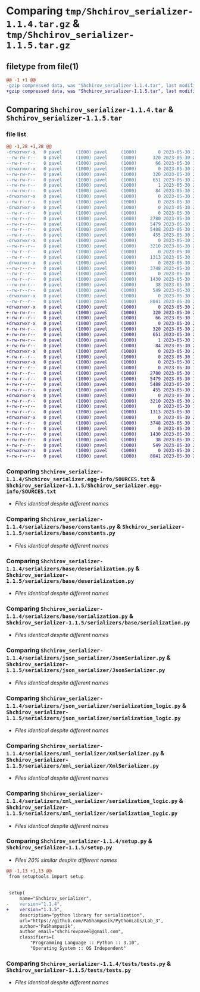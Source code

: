 # Comparing `tmp/Shchirov_serializer-1.1.4.tar.gz` & `tmp/Shchirov_serializer-1.1.5.tar.gz`

## filetype from file(1)

```diff
@@ -1 +1 @@
-gzip compressed data, was "Shchirov_serializer-1.1.4.tar", last modified: Tue May 30 21:19:22 2023, max compression
+gzip compressed data, was "Shchirov_serializer-1.1.5.tar", last modified: Tue May 30 21:23:35 2023, max compression
```

## Comparing `Shchirov_serializer-1.1.4.tar` & `Shchirov_serializer-1.1.5.tar`

### file list

```diff
@@ -1,28 +1,28 @@
-drwxrwxr-x   0 pavel     (1000) pavel     (1000)        0 2023-05-30 21:19:22.884149 Shchirov_serializer-1.1.4/
--rw-rw-r--   0 pavel     (1000) pavel     (1000)      320 2023-05-30 21:19:22.884149 Shchirov_serializer-1.1.4/PKG-INFO
--rw-r--r--   0 pavel     (1000) pavel     (1000)       66 2023-05-30 17:05:21.000000 Shchirov_serializer-1.1.4/README.md
-drwxrwxr-x   0 pavel     (1000) pavel     (1000)        0 2023-05-30 21:19:22.884149 Shchirov_serializer-1.1.4/Shchirov_serializer.egg-info/
--rw-rw-r--   0 pavel     (1000) pavel     (1000)      320 2023-05-30 21:19:22.000000 Shchirov_serializer-1.1.4/Shchirov_serializer.egg-info/PKG-INFO
--rw-rw-r--   0 pavel     (1000) pavel     (1000)      651 2023-05-30 21:19:22.000000 Shchirov_serializer-1.1.4/Shchirov_serializer.egg-info/SOURCES.txt
--rw-rw-r--   0 pavel     (1000) pavel     (1000)        1 2023-05-30 21:19:22.000000 Shchirov_serializer-1.1.4/Shchirov_serializer.egg-info/dependency_links.txt
--rw-rw-r--   0 pavel     (1000) pavel     (1000)       84 2023-05-30 21:19:22.000000 Shchirov_serializer-1.1.4/Shchirov_serializer.egg-info/top_level.txt
-drwxrwxr-x   0 pavel     (1000) pavel     (1000)        0 2023-05-30 21:19:22.884149 Shchirov_serializer-1.1.4/serializers/
--rw-r--r--   0 pavel     (1000) pavel     (1000)        0 2023-05-30 17:05:21.000000 Shchirov_serializer-1.1.4/serializers/__init__.py
-drwxrwxr-x   0 pavel     (1000) pavel     (1000)        0 2023-05-30 21:19:22.884149 Shchirov_serializer-1.1.4/serializers/base/
--rw-r--r--   0 pavel     (1000) pavel     (1000)        0 2023-05-30 17:05:21.000000 Shchirov_serializer-1.1.4/serializers/base/__init__.py
--rw-r--r--   0 pavel     (1000) pavel     (1000)     2780 2023-05-30 17:50:06.000000 Shchirov_serializer-1.1.4/serializers/base/constants.py
--rw-r--r--   0 pavel     (1000) pavel     (1000)     5479 2023-05-30 19:38:26.000000 Shchirov_serializer-1.1.4/serializers/base/deserialization.py
--rw-r--r--   0 pavel     (1000) pavel     (1000)     5488 2023-05-30 20:58:37.000000 Shchirov_serializer-1.1.4/serializers/base/serialization.py
--rw-r--r--   0 pavel     (1000) pavel     (1000)      455 2023-05-30 21:08:16.000000 Shchirov_serializer-1.1.4/serializers/factory.py
-drwxrwxr-x   0 pavel     (1000) pavel     (1000)        0 2023-05-30 21:19:22.884149 Shchirov_serializer-1.1.4/serializers/json_serializer/
--rw-r--r--   0 pavel     (1000) pavel     (1000)     3210 2023-05-30 21:13:36.000000 Shchirov_serializer-1.1.4/serializers/json_serializer/JsonSerializer.py
--rw-r--r--   0 pavel     (1000) pavel     (1000)        0 2023-05-30 17:05:21.000000 Shchirov_serializer-1.1.4/serializers/json_serializer/__init__.py
--rw-r--r--   0 pavel     (1000) pavel     (1000)     1313 2023-05-30 17:05:21.000000 Shchirov_serializer-1.1.4/serializers/json_serializer/serialization_logic.py
-drwxrwxr-x   0 pavel     (1000) pavel     (1000)        0 2023-05-30 21:19:22.884149 Shchirov_serializer-1.1.4/serializers/xml_serializer/
--rw-r--r--   0 pavel     (1000) pavel     (1000)     3748 2023-05-30 19:42:12.000000 Shchirov_serializer-1.1.4/serializers/xml_serializer/XmlSerializer.py
--rw-r--r--   0 pavel     (1000) pavel     (1000)        0 2023-05-30 17:05:21.000000 Shchirov_serializer-1.1.4/serializers/xml_serializer/__init__.py
--rw-r--r--   0 pavel     (1000) pavel     (1000)     1430 2023-05-30 17:05:21.000000 Shchirov_serializer-1.1.4/serializers/xml_serializer/serialization_logic.py
--rw-rw-r--   0 pavel     (1000) pavel     (1000)       38 2023-05-30 21:19:22.884149 Shchirov_serializer-1.1.4/setup.cfg
--rw-r--r--   0 pavel     (1000) pavel     (1000)      549 2023-05-30 21:19:21.000000 Shchirov_serializer-1.1.4/setup.py
-drwxrwxr-x   0 pavel     (1000) pavel     (1000)        0 2023-05-30 21:19:22.884149 Shchirov_serializer-1.1.4/tests/
--rw-r--r--   0 pavel     (1000) pavel     (1000)     8041 2023-05-30 21:18:45.000000 Shchirov_serializer-1.1.4/tests/tests.py
+drwxrwxr-x   0 pavel     (1000) pavel     (1000)        0 2023-05-30 21:23:35.870314 Shchirov_serializer-1.1.5/
+-rw-rw-r--   0 pavel     (1000) pavel     (1000)      320 2023-05-30 21:23:35.866314 Shchirov_serializer-1.1.5/PKG-INFO
+-rw-r--r--   0 pavel     (1000) pavel     (1000)       66 2023-05-30 17:05:21.000000 Shchirov_serializer-1.1.5/README.md
+drwxrwxr-x   0 pavel     (1000) pavel     (1000)        0 2023-05-30 21:23:35.866314 Shchirov_serializer-1.1.5/Shchirov_serializer.egg-info/
+-rw-rw-r--   0 pavel     (1000) pavel     (1000)      320 2023-05-30 21:23:35.000000 Shchirov_serializer-1.1.5/Shchirov_serializer.egg-info/PKG-INFO
+-rw-rw-r--   0 pavel     (1000) pavel     (1000)      651 2023-05-30 21:23:35.000000 Shchirov_serializer-1.1.5/Shchirov_serializer.egg-info/SOURCES.txt
+-rw-rw-r--   0 pavel     (1000) pavel     (1000)        1 2023-05-30 21:23:35.000000 Shchirov_serializer-1.1.5/Shchirov_serializer.egg-info/dependency_links.txt
+-rw-rw-r--   0 pavel     (1000) pavel     (1000)       84 2023-05-30 21:23:35.000000 Shchirov_serializer-1.1.5/Shchirov_serializer.egg-info/top_level.txt
+drwxrwxr-x   0 pavel     (1000) pavel     (1000)        0 2023-05-30 21:23:35.866314 Shchirov_serializer-1.1.5/serializers/
+-rw-r--r--   0 pavel     (1000) pavel     (1000)        0 2023-05-30 17:05:21.000000 Shchirov_serializer-1.1.5/serializers/__init__.py
+drwxrwxr-x   0 pavel     (1000) pavel     (1000)        0 2023-05-30 21:23:35.866314 Shchirov_serializer-1.1.5/serializers/base/
+-rw-r--r--   0 pavel     (1000) pavel     (1000)        0 2023-05-30 17:05:21.000000 Shchirov_serializer-1.1.5/serializers/base/__init__.py
+-rw-r--r--   0 pavel     (1000) pavel     (1000)     2780 2023-05-30 17:50:06.000000 Shchirov_serializer-1.1.5/serializers/base/constants.py
+-rw-r--r--   0 pavel     (1000) pavel     (1000)     5479 2023-05-30 19:38:26.000000 Shchirov_serializer-1.1.5/serializers/base/deserialization.py
+-rw-r--r--   0 pavel     (1000) pavel     (1000)     5488 2023-05-30 20:58:37.000000 Shchirov_serializer-1.1.5/serializers/base/serialization.py
+-rw-r--r--   0 pavel     (1000) pavel     (1000)      455 2023-05-30 21:08:16.000000 Shchirov_serializer-1.1.5/serializers/factory.py
+drwxrwxr-x   0 pavel     (1000) pavel     (1000)        0 2023-05-30 21:23:35.866314 Shchirov_serializer-1.1.5/serializers/json_serializer/
+-rw-r--r--   0 pavel     (1000) pavel     (1000)     3210 2023-05-30 21:13:36.000000 Shchirov_serializer-1.1.5/serializers/json_serializer/JsonSerializer.py
+-rw-r--r--   0 pavel     (1000) pavel     (1000)        0 2023-05-30 17:05:21.000000 Shchirov_serializer-1.1.5/serializers/json_serializer/__init__.py
+-rw-r--r--   0 pavel     (1000) pavel     (1000)     1313 2023-05-30 17:05:21.000000 Shchirov_serializer-1.1.5/serializers/json_serializer/serialization_logic.py
+drwxrwxr-x   0 pavel     (1000) pavel     (1000)        0 2023-05-30 21:23:35.866314 Shchirov_serializer-1.1.5/serializers/xml_serializer/
+-rw-r--r--   0 pavel     (1000) pavel     (1000)     3748 2023-05-30 19:42:12.000000 Shchirov_serializer-1.1.5/serializers/xml_serializer/XmlSerializer.py
+-rw-r--r--   0 pavel     (1000) pavel     (1000)        0 2023-05-30 17:05:21.000000 Shchirov_serializer-1.1.5/serializers/xml_serializer/__init__.py
+-rw-r--r--   0 pavel     (1000) pavel     (1000)     1430 2023-05-30 17:05:21.000000 Shchirov_serializer-1.1.5/serializers/xml_serializer/serialization_logic.py
+-rw-rw-r--   0 pavel     (1000) pavel     (1000)       38 2023-05-30 21:23:35.870314 Shchirov_serializer-1.1.5/setup.cfg
+-rw-r--r--   0 pavel     (1000) pavel     (1000)      549 2023-05-30 21:23:33.000000 Shchirov_serializer-1.1.5/setup.py
+drwxrwxr-x   0 pavel     (1000) pavel     (1000)        0 2023-05-30 21:23:35.866314 Shchirov_serializer-1.1.5/tests/
+-rw-r--r--   0 pavel     (1000) pavel     (1000)     8041 2023-05-30 21:18:45.000000 Shchirov_serializer-1.1.5/tests/tests.py
```

### Comparing `Shchirov_serializer-1.1.4/Shchirov_serializer.egg-info/SOURCES.txt` & `Shchirov_serializer-1.1.5/Shchirov_serializer.egg-info/SOURCES.txt`

 * *Files identical despite different names*

### Comparing `Shchirov_serializer-1.1.4/serializers/base/constants.py` & `Shchirov_serializer-1.1.5/serializers/base/constants.py`

 * *Files identical despite different names*

### Comparing `Shchirov_serializer-1.1.4/serializers/base/deserialization.py` & `Shchirov_serializer-1.1.5/serializers/base/deserialization.py`

 * *Files identical despite different names*

### Comparing `Shchirov_serializer-1.1.4/serializers/base/serialization.py` & `Shchirov_serializer-1.1.5/serializers/base/serialization.py`

 * *Files identical despite different names*

### Comparing `Shchirov_serializer-1.1.4/serializers/json_serializer/JsonSerializer.py` & `Shchirov_serializer-1.1.5/serializers/json_serializer/JsonSerializer.py`

 * *Files identical despite different names*

### Comparing `Shchirov_serializer-1.1.4/serializers/json_serializer/serialization_logic.py` & `Shchirov_serializer-1.1.5/serializers/json_serializer/serialization_logic.py`

 * *Files identical despite different names*

### Comparing `Shchirov_serializer-1.1.4/serializers/xml_serializer/XmlSerializer.py` & `Shchirov_serializer-1.1.5/serializers/xml_serializer/XmlSerializer.py`

 * *Files identical despite different names*

### Comparing `Shchirov_serializer-1.1.4/serializers/xml_serializer/serialization_logic.py` & `Shchirov_serializer-1.1.5/serializers/xml_serializer/serialization_logic.py`

 * *Files identical despite different names*

### Comparing `Shchirov_serializer-1.1.4/setup.py` & `Shchirov_serializer-1.1.5/setup.py`

 * *Files 20% similar despite different names*

```diff
@@ -1,13 +1,13 @@
 from setuptools import setup
 
 
 setup(
     name="Shchirov_serializer",
-    version="1.1.4",
+    version="1.1.5",
     description="python library for serialization",
     url="https://github.com/PaShampusik/PythonLabs/Lab_3",
     author="PaShampusik",
     author_email="shchirovpavel@gmail.com",
     classifiers=[
         "Programming Language :: Python :: 3.10",
         "Operating System :: OS Independent"
```

### Comparing `Shchirov_serializer-1.1.4/tests/tests.py` & `Shchirov_serializer-1.1.5/tests/tests.py`

 * *Files identical despite different names*

